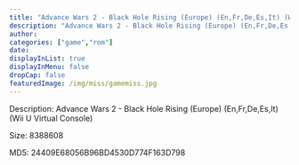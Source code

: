 ```yaml
---
title: "Advance Wars 2 - Black Hole Rising (Europe) (En,Fr,De,Es,It) (Wii U Virtual Console)"
description: "Advance Wars 2 - Black Hole Rising (Europe) (En,Fr,De,Es,It) (Wii U Virtual Console)"
author: 
categories: ["game","rom"]
date: 
displayInList: true
displayInMenu: false
dropCap: false
featuredImage: /img/miss/gamemiss.jpg
---
```


Description: Advance Wars 2 - Black Hole Rising (Europe) (En,Fr,De,Es,It) (Wii U Virtual Console)

Size: 8388608

MD5: 24409E68056B96BD4530D774F163D798

